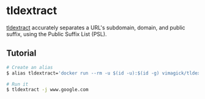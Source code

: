 tldextract
==========

[tldextract][1] accurately separates a URL's subdomain, domain, and public
suffix, using the Public Suffix List (PSL).

## Tutorial

```bash
# Create an alias
$ alias tldextract='docker run --rm -u $(id -u):$(id -g) vimagick/tldextract'

# Run it
$ tldextract -j www.google.com
```

[1]: https://github.com/john-kurkowski/tldextract
